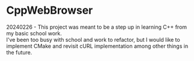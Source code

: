 # CppWebBrowser
20240226 - This project was meant to be a step up in learning C++ from my basic school work. <br>
I've been too busy with school and work to refactor, but I would like to implement CMake and revisit cURL implementation among other things in the future.
